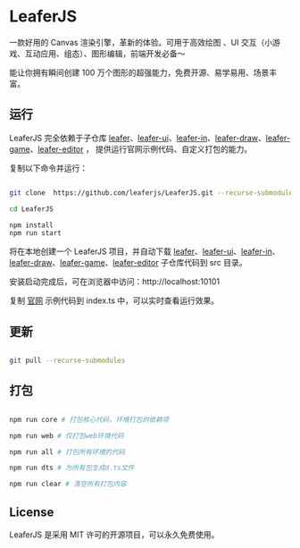 # LeaferJS

一款好用的 Canvas 渲染引擎，革新的体验。可用于高效绘图 、UI 交互（小游戏、互动应用、组态）、图形编辑，前端开发必备～

能让你拥有瞬间创建 100 万个图形的超强能力，免费开源、易学易用、场景丰富。

## 运行

LeaferJS 完全依赖于子仓库 [leafer](https://github.com/leaferjs/leafer)、[leafer-ui](https://github.com/leaferjs/leafer-ui)、[leafer-in](https://github.com/leaferjs/leafer-in)、[leafer-draw](https://github.com/leaferjs/leafer-draw)、[leafer-game](https://github.com/leaferjs/leafer-game)、[leafer-editor](https://github.com/leaferjs/leafer-editor) ， 提供运行官网示例代码、自定义打包的能力。

复制以下命令并运行：

```sh

git clone  https://github.com/leaferjs/LeaferJS.git --recurse-submodules

cd LeaferJS

npm install
npm run start

```

将在本地创建一个 LeaferJS 项目，并自动下载 [leafer](https://github.com/leaferjs/leafer)、[leafer-ui](https://github.com/leaferjs/leafer-ui)、[leafer-in](https://github.com/leaferjs/leafer-in)、[leafer-draw](https://github.com/leaferjs/leafer-draw)、[leafer-game](https://github.com/leaferjs/leafer-game)、[leafer-editor](https://github.com/leaferjs/leafer-editor) 子仓库代码到 src 目录。

安装启动完成后，可在浏览器中访问：http://localhost:10101

复制 [官网](https://leaferjs.com) 示例代码到 index.ts 中，可以实时查看运行效果。

## 更新

```sh

git pull --recurse-submodules

```

## 打包

```sh

npm run core # 打包核心代码，环境打包的依赖项

npm run web # 仅打包web环境代码

npm run all # 打包所有环境的代码

npm run dts # 为所有包生成d.ts文件

npm run clear # 清空所有打包内容


```

## License

LeaferJS 是采用 MIT 许可的开源项目，可以永久免费使用。
